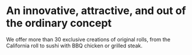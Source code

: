 # An innovative, attractive, and out of the ordinary concept

We offer more than 30 exclusive creations of original rolls, from the California roll to sushi with BBQ chicken or grilled steak.